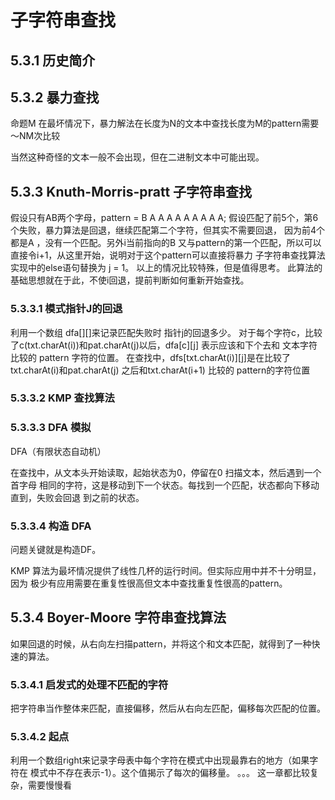 # 子字符串查找
## 5.3.1 历史简介
## 5.3.2 暴力查找
命题M 在最坏情况下，暴力解法在长度为N的文本中查找长度为M的pattern需要 ～NM次比较

当然这种奇怪的文本一般不会出现，但在二进制文本中可能出现。
## 5.3.3 Knuth-Morris-pratt 子字符串查找
假设只有AB两个字母，pattern =  B A A A A A A A A A;
假设匹配了前5个，第6个失败，暴力算法是回退，继续匹配第二个字符，但其实不需要回退，
因为前4个都是A ，没有一个匹配。另外i当前指向的B 又与pattern的第一个匹配，所以可以
直接令i+1，从这里开始，说明对于这个pattern可以直接将暴力
子字符串查找算法实现中的else语句替换为 j = 1。 以上的情况比较特殊，但是值得思考。
此算法的基础思想就在于此，不使i回退，提前判断如何重新开始查找。
### 5.3.3.1 模式指针J的回退
利用一个数组 dfa[][]来记录匹配失败时 指针j的回退多少。
对于每个字符c，比较了c(txt.charAt(i))和pat.charAt(j)以后，dfa[c][j]
表示应该和下个去和 文本字符比较的 pattern 字符的位置。
在查找中，dfs[txt.charAt(i)][j]是在比较了txt.charAt(i)和pat.charAt(j)
之后和txt.charAt(i+1) 比较的 pattern的字符位置
### 5.3.3.2 KMP 查找算法
### 5.3.3.3 DFA 模拟
DFA（有限状态自动机）

在查找中，从文本头开始读取，起始状态为0，停留在0 扫描文本，然后遇到一个首字母
相同的字符，这是移动到下一个状态。每找到一个匹配，状态都向下移动直到，失败会回退
到之前的状态。

### 5.3.3.4 构造 DFA
问题关键就是构造DF。

KMP 算法为最坏情况提供了线性几杯的运行时间。但实际应用中并不十分明显，因为
极少有应用需要在重复性很高但文本中查找重复性很高的pattern。

## 5.3.4 Boyer-Moore 字符串查找算法
如果回退的时候，从右向左扫描pattern，并将这个和文本匹配，就得到了一种快速的算法。

### 5.3.4.1 启发式的处理不匹配的字符
把字符串当作整体来匹配，直接偏移，然后从右向左匹配，偏移每次匹配的位置。
### 5.3.4.2 起点
利用一个数组right来记录字母表中每个字符在模式中出现最靠右的地方（如果字符在
模式中不存在表示-1）。这个值揭示了每次的偏移量。
。。。 这一章都比较复杂，需要慢慢看